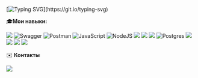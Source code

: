 [![Typing SVG](https://readme-typing-svg.demolab.com/?lines=Привет!+Меня+зовут+Владислава.)](https://git.io/typing-svg)

🎓**Мои навыки:**

<img src="https://img.shields.io/badge/Project management-white?style=for-the-badge&logo=&logoColor=white"/>  ![Swagger](https://img.shields.io/badge/-Swagger-%23Clojure?style=for-the-badge&logo=swagger&logoColor=white) ![Postman](https://img.shields.io/badge/Postman-FF6C37?style=for-the-badge&logo=postman&logoColor=white) ![JavaScript](https://img.shields.io/badge/javascript-%23323330.svg?style=for-the-badge&logo=javascript&logoColor=%23F7DF1E) ![NodeJS](https://img.shields.io/badge/node.js-6DA55F?style=for-the-badge&logo=node.js&logoColor=white) <img src="https://img.shields.io/badge/Mobile testing-yellow?style=for-the-badge&logo=&logoColor=white"/> <img src="https://img.shields.io/badge/Android Studio-blue?style=for-the-badge&logo=Android Studio&logoColor=white"/> <img src="https://img.shields.io/badge/Git-white?style=for-the-badge&logo=Git&logoColor=orange"/> ![Postgres](https://img.shields.io/badge/postgres-%23316192.svg?style=for-the-badge&logo=postgresql&logoColor=white) <img src="https://img.shields.io/badge/Jira-white?style=for-the-badge&logo=Jira Software&logoColor=blue"/> <img src="https://img.shields.io/badge/Puppeteer-white?style=for-the-badge&logo=Puppeteer&logoColor=green"/> <img src="https://img.shields.io/badge/Web testing-blue?style=for-the-badge&logo=&logoColor=white"/> <img src="https://img.shields.io/badge/Figma-white?style=for-the-badge&logo=Figma&logoColor=blue"/> 



✉️ **Контакты**

<a href="https://t.me/vlada_zakharova">
<img src="https://img.shields.io/badge/Telegram-blue?style=for-the-badge&logo=Telegram&logoColor=white"/>
